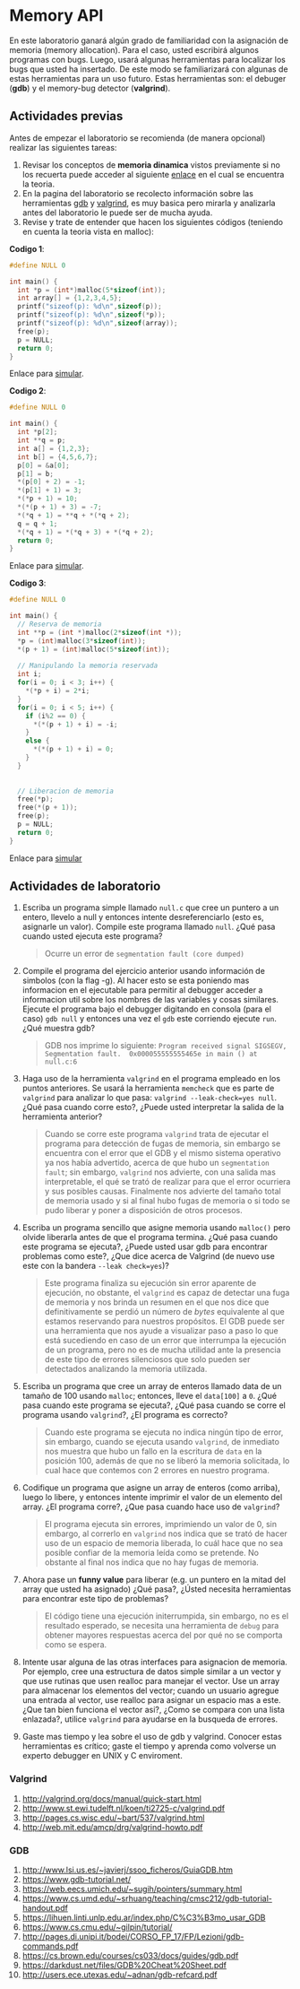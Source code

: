 # Memory API # 

En este laboratorio ganará algún grado de familiaridad con la asignación de memoria (memory allocation). Para el caso, usted escribirá algunos programas con bugs. Luego, usará algunas herramientas para localizar los bugs que usted ha insertado. De este modo se familiarizará con algunas de estas herramientas para un uso futuro. Estas herramientas son: el debuger (**gdb**) y el memory-bug detector (**valgrind**).

## Actividades previas ##
Antes de empezar el laboratorio se recomienda (de manera opcional) realizar las siguientes tareas:
1. Revisar los conceptos de **memoria dinamica** vistos previamente si no los recuerta puede acceder al siguiente [enlace](https://github.com/dannymrock/UdeA-SO-Lab/blob/master/lab0/lab0b/parte5/memoria_dinamica.ipynb) en el cual se encuentra la teoria. 
2. En la pagina del laboratorio se recolecto información sobre las herramientas [gdb](https://github.com/dannymrock/UdeA-SO-Lab/tree/master/lab2/herramientas/gdb) y [valgrind](https://github.com/dannymrock/UdeA-SO-Lab/tree/master/lab2/herramientas/valgrind), es muy basica pero mirarla y analizarla antes del laboratorio le puede ser de mucha ayuda.
3. Revise y trate de entender que hacen los siguientes códigos (teniendo en cuenta la teoria vista en malloc):

**Codigo 1**:

```C
#define NULL 0

int main() {
  int *p = (int*)malloc(5*sizeof(int));
  int array[] = {1,2,3,4,5};
  printf("sizeof(p): %d\n",sizeof(p));
  printf("sizeof(p): %d\n",sizeof(*p));
  printf("sizeof(p): %d\n",sizeof(array));
  free(p);
  p = NULL;
  return 0;
}
```
Enlace para [simular](http://www.pythontutor.com/c.html#code=%23define%20NULL%200%0A%0Aint%20main%28%29%20%7B%0A%20%20int%20*p%20%3D%20%28int*%29malloc%285*sizeof%28int%29%29%3B%0A%20%20int%20array%5B%5D%20%3D%20%7B1,2,3,4,5%7D%3B%0A%20%20printf%28%22sizeof%28p%29%3A%20%25d%5Cn%22,sizeof%28p%29%29%3B%0A%20%20printf%28%22sizeof%28p%29%3A%20%25d%5Cn%22,sizeof%28*p%29%29%3B%0A%20%20printf%28%22sizeof%28p%29%3A%20%25d%5Cn%22,sizeof%28array%29%29%3B%0A%20%20free%28p%29%3B%0A%20%20p%20%3D%20NULL%3B%0A%20%20return%200%3B%0A%7D&curInstr=0&mode=display&origin=opt-frontend.js&py=c&rawInputLstJSON=%5B%5D).

**Codigo 2**:

```C
#define NULL 0

int main() {  
  int *p[2];
  int **q = p;
  int a[] = {1,2,3};
  int b[] = {4,5,6,7};
  p[0] = &a[0];
  p[1] = b;
  *(p[0] + 2) = -1;
  *(p[1] + 1) = 3;
  *(*p + 1) = 10;
  *(*(p + 1) + 3) = -7;
  *(*q + 1) = **q + *(*q + 2);  
  q = q + 1;
  *(*q + 1) = *(*q + 3) + *(*q + 2);  
  return 0;
}
```
Enlace para [simular](http://www.pythontutor.com/c.html#code=%23define%20NULL%200%0A%0Aint%20main%28%29%20%7B%20%20%0A%20%20int%20*p%5B2%5D%3B%0A%20%20int%20**q%20%3D%20p%3B%0A%20%20int%20a%5B%5D%20%3D%20%7B1,2,3%7D%3B%0A%20%20int%20b%5B%5D%20%3D%20%7B4,5,6,7%7D%3B%0A%20%20p%5B0%5D%20%3D%20%26a%5B0%5D%3B%0A%20%20p%5B1%5D%20%3D%20b%3B%0A%20%20*%28p%5B0%5D%20%2B%202%29%20%3D%20-1%3B%0A%20%20*%28p%5B1%5D%20%2B%201%29%20%3D%203%3B%0A%20%20*%28*p%20%2B%201%29%20%3D%2010%3B%0A%20%20*%28*%28p%20%2B%201%29%20%2B%203%29%20%3D%20-7%3B%0A%20%20*%28*q%20%2B%201%29%20%3D%20**q%20%2B%20*%28*q%20%2B%202%29%3B%20%20%0A%20%20q%20%3D%20q%20%2B%201%3B%0A%20%20*%28*q%20%2B%201%29%20%3D%20*%28*q%20%2B%203%29%20%2B%20*%28*q%20%2B%202%29%3B%20%20%0A%20%20return%200%3B%0A%7D&curInstr=0&mode=display&origin=opt-frontend.js&py=c&rawInputLstJSON=%5B%5D).

**Codigo 3**:

```C
#define NULL 0

int main() {  
  // Reserva de memoria
  int **p = (int *)malloc(2*sizeof(int *));
  *p = (int)malloc(3*sizeof(int));
  *(p + 1) = (int)malloc(5*sizeof(int));
  
  // Manipulando la memoria reservada
  int i;
  for(i = 0; i < 3; i++) {
    *(*p + i) = 2*i;
  }
  for(i = 0; i < 5; i++) {
    if (i%2 == 0) {
      *(*(p + 1) + i) = -i;
    }
    else {
      *(*(p + 1) + i) = 0;      
    }
  }
  
  
  // Liberacion de memoria
  free(*p);
  free(*(p + 1));
  free(p);
  p = NULL;
  return 0;
}
```
Enlace para [simular](http://www.pythontutor.com/c.html#code=%23define%20NULL%200%0A%0Aint%20main%28%29%20%7B%20%20%0A%20%20//%20Reserva%20de%20memoria%0A%20%20int%20**p%20%3D%20%28int%20*%29malloc%282*sizeof%28int%20*%29%29%3B%0A%20%20*p%20%3D%20%28int%29malloc%283*sizeof%28int%29%29%3B%0A%20%20*%28p%20%2B%201%29%20%3D%20%28int%29malloc%285*sizeof%28int%29%29%3B%0A%20%20%0A%20%20//%20Manipulando%20la%20memoria%20reservada%0A%20%20int%20i%3B%0A%20%20for%28i%20%3D%200%3B%20i%20%3C%203%3B%20i%2B%2B%29%20%7B%0A%20%20%20%20*%28*p%20%2B%20i%29%20%3D%202*i%3B%0A%20%20%7D%0A%20%20for%28i%20%3D%200%3B%20i%20%3C%205%3B%20i%2B%2B%29%20%7B%0A%20%20%20%20if%20%28i%252%20%3D%3D%200%29%20%7B%0A%20%20%20%20%20%20*%28*%28p%20%2B%201%29%20%2B%20i%29%20%3D%20-i%3B%0A%20%20%20%20%7D%0A%20%20%20%20else%20%7B%0A%20%20%20%20%20%20*%28*%28p%20%2B%201%29%20%2B%20i%29%20%3D%200%3B%20%20%20%20%20%20%0A%20%20%20%20%7D%0A%20%20%20%20%20%20%0A%20%20%7D%0A%20%20%0A%20%20%0A%20%20//%20Liberacion%20de%20memoria%0A%20%20free%28*p%29%3B%0A%20%20free%28*%28p%20%2B%201%29%29%3B%0A%20%20free%28p%29%3B%0A%20%20p%20%3D%20NULL%3B%0A%20%20%0A%20%20return%200%3B%0A%7D&curInstr=0&mode=display&origin=opt-frontend.js&py=c&rawInputLstJSON=%5B%5D)

## Actividades de laboratorio ##

1. Escriba un programa simple llamado ```null.c``` que cree un puntero a un entero, llevelo a null y entonces intente desreferenciarlo (esto es, asignarle un valor). Compile este programa llamado ```null```. ¿Qué pasa cuando usted ejecuta este programa?
   >Ocurre un error de ```segmentation fault (core dumped)```

2. Compile el programa del ejercicio anterior usando información de simbolos (con la flag -g). Al hacer esto se esta poniendo mas informacion en el ejecutable para permitir al debugger acceder a informacion util sobre los nombres de las variables y cosas similares. Ejecute el programa bajo el debugger digitando en consola (para el caso) ```gdb null``` y entonces una vez el ```gdb``` este corriendo ejecute ```run```. ¿Qué muestra gdb?
    >GDB nos imprime lo siguiente: ```Program received signal SIGSEGV, Segmentation fault.  0x000055555555465e in main () at null.c:6```
3. Haga uso de la herramienta ```valgrind``` en el programa empleado en los puntos anteriores. Se usará la herramienta ```memcheck``` que es parte de ```valgrind``` para analizar lo que pasa: ```valgrind --leak-check=yes null```. ¿Qué pasa cuando corre esto?, ¿Puede usted interpretar la salida de la herramienta anterior?
    >Cuando se corre este programa ```valgrind``` trata de ejecutar el programa para detección de fugas de memoria, sin embargo se encuentra con el error que el GDB y el mismo sistema operativo ya nos había advertido, acerca de que hubo un ```segmentation fault```; sin embargo, ```valgrind``` nos advierte, con una salida mas interpretable, el qué se trató de realizar para que el error ocurriera y sus posibles causas. Finalmente nos advierte del tamaño total de memoria usado y si al final hubo fugas de memoria o si todo se pudo liberar y poner a disposición de otros procesos.

4. Escriba un programa sencillo que asigne memoria usando ```malloc()``` pero olvide liberarla antes de que el programa termina. ¿Qué pasa cuando este programa se ejecuta?, ¿Puede usted usar gdb para encontrar problemas como este?, ¿Que dice acerca de Valgrind (de nuevo use este con la bandera ```--leak check=yes```)?
    >Este programa finaliza su ejecución sin error aparente de ejecución, no obstante, el ```valgrind``` es capaz de detectar una fuga de memoria y nos brinda un resumen en el que nos dice que definitivamente se perdió un número de _bytes_ equivalente al que estamos reservando para nuestros propósitos. El GDB puede ser una herramienta que nos ayude a visualizar paso a paso lo que está sucediendo en caso de un error que interrumpa la ejecución de un programa, pero no es de mucha utilidad ante la presencia de este tipo de errores silenciosos que solo pueden ser detectados analizando la memoria utilizada.

5. Escriba un programa que cree un array de enteros llamado data de un tamaño de 100 usando ```malloc```; entonces, lleve el ```data[100]``` a ```0```. ¿Qué pasa cuando este programa se ejecuta?, ¿Qué pasa cuando se corre el programa usando ```valgrind```?, ¿El programa es correcto?
    >Cuando este programa se ejecuta no indica ningún tipo de error, sin embargo, cuando se ejecuta usando ```valgrind```, de inmediato nos muestra que hubo un fallo en la escritura de ```data``` en la posición 100, además de que no se liberó la memoria solicitada, lo cual hace que contemos con 2 errores en nuestro programa.

6. Codifique un programa que asigne un array de enteros (como arriba), luego lo libere, y entonces intente imprimir el valor de un elemento del array. ¿El programa corre?, ¿Que pasa cuando hace uso de ```valgrind```?
    >El programa ejecuta sin errores, imprimiendo un valor de 0, sin embargo, al correrlo en ```valgrind``` nos indica que se trató de hacer uso de un espacio de memoria liberada, lo cuál hace que no sea posible confiar de la memoria leída como se pretende. No obstante al final nos indica que no hay fugas de memoria.

7. Ahora pase un **funny value** para liberar (e.g. un puntero en la mitad del array que usted ha asignado) ¿Qué pasa?, ¿Ústed necesita herramientas para encontrar este tipo de problemas?
    >El código tiene una ejecución initerrumpida, sin embargo, no es el resultado esperado, se necesita una herramienta de ```debug``` para obtener mayores respuestas acerca del por qué no se comporta como se espera.

8. Intente usar alguna de las otras interfaces para asignacion de memoria. Por ejemplo, cree una estructura de datos simple similar a un vector y que use rutinas que usen realloc para manejar el vector. Use un array para almacenar los elementos del vector; cuando un usuario agregue una entrada al vector, use realloc para asignar un espacio mas a este. ¿Que tan bien funciona el vector asi?, ¿Como se compara con una lista enlazada?, utilice ```valgrind``` para ayudarse en la busqueda de errores.

9.  Gaste mas tiempo y lea sobre el uso de gdb y valgrind. Conocer estas herramientas es crítico; gaste el tiempo y aprenda como volverse un experto debugger en UNIX y C enviroment.


### Valgrind ###

1. http://valgrind.org/docs/manual/quick-start.html
2. http://www.st.ewi.tudelft.nl/koen/ti2725-c/valgrind.pdf
3. http://pages.cs.wisc.edu/~bart/537/valgrind.html
4. http://web.mit.edu/amcp/drg/valgrind-howto.pdf

### GDB ###

1. http://www.lsi.us.es/~javierj/ssoo_ficheros/GuiaGDB.htm
2. https://www.gdb-tutorial.net/
3. https://web.eecs.umich.edu/~sugih/pointers/summary.html
4. https://www.cs.umd.edu/~srhuang/teaching/cmsc212/gdb-tutorial-handout.pdf
5. https://lihuen.linti.unlp.edu.ar/index.php/C%C3%B3mo_usar_GDB
6. https://www.cs.cmu.edu/~gilpin/tutorial/
7. http://pages.di.unipi.it/bodei/CORSO_FP_17/FP/Lezioni/gdb-commands.pdf
8. https://cs.brown.edu/courses/cs033/docs/guides/gdb.pdf
9. https://darkdust.net/files/GDB%20Cheat%20Sheet.pdf
10. http://users.ece.utexas.edu/~adnan/gdb-refcard.pdf
